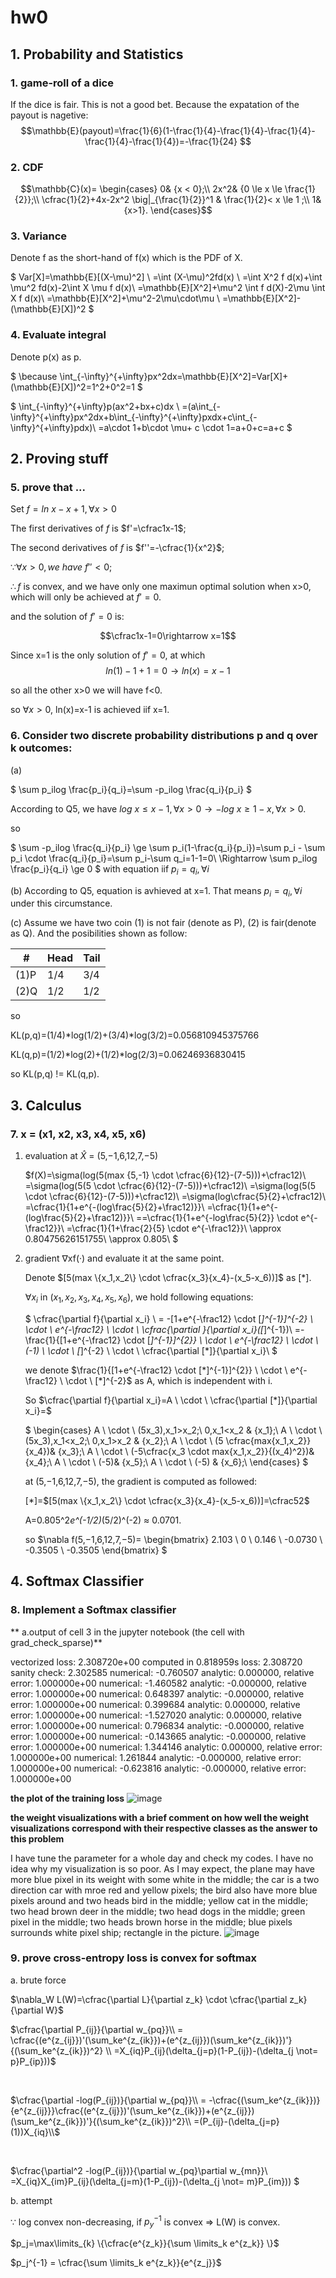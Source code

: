 # hw0

## 1. Probability and Statistics
### 1. game-roll of a dice
If the dice is fair. This is not a good bet. Because the expatation of the payout is nagetive:
$$\mathbb{E}(payout)=\frac{1}{6}(1-\frac{1}{4}-\frac{1}{4}-\frac{1}{4}-\frac{1}{4}-\frac{1}{4})=-\frac{1}{24} $$
<div STYLE="page-break-after: always;"></div> 

### 2. CDF
$$\mathbb{C}(x)=
\begin{cases}
0& {x < 0};\\
2x^2& {0 \le x \le \frac{1}{2}};\\
\cfrac{1}{2}+4x-2x^2 \big|_{\frac{1}{2}}^1 & \frac{1}{2}< x \le 1 ;\\
1& {x>1}.
\end{cases}$$

<div STYLE="page-break-after: always;"></div> 

### 3. Variance
Denote f as the short-hand of f(x) which is the PDF of X.

$
Var[X]=\mathbb{E}[(X-\mu)^2] \\
=\int (X-\mu)^2fd(x) \\
=\int X^2 f d(x)+\int \mu^2 fd(x)-2\int X \mu f d(x)\\
=\mathbb{E}[X^2]+\mu^2 \int f d(X)-2\mu \int X f d(x)\\
=\mathbb{E}[X^2]+\mu^2-2\mu\cdot\mu \\
=\mathbb{E}[X^2]-(\mathbb{E}[X])^2
$

<div STYLE="page-break-after: always;"></div> 
 
### 4. Evaluate integral
Denote p(x) as p.

$
\because \int_{-\infty}^{+\infty}px^2dx=\mathbb{E}[X^2]=Var[X]+(\mathbb{E}[X])^2=1^2+0^2=1
$


$
\int_{-\infty}^{+\infty}p(ax^2+bx+c)dx \\
=(a\int_{-\infty}^{+\infty}px^2dx+b\int_{-\infty}^{+\infty}pxdx+c\int_{-\infty}^{+\infty}pdx)\\
=a\cdot 1+b\cdot \mu+ c \cdot 1=a+0+c=a+c
$

<div STYLE="page-break-after: always;"></div> 
 
## 2. Proving stuff
### 5. prove that ...

Set $f=ln\ x-x+1, \forall x>0$

The first derivatives of $f$ is $f'=\cfrac1x-1$;

The second derivatives of $f$ is $f''=-\cfrac{1}{x^2}$;

$\because \forall  x>0,we \ have \  f''<0;$

$\therefore f$ is convex, and we have only one maximun optimal solution when x>0, which will only be achieved at $f'=0$.

and the solution of $f'=0$ is:

 $$\cfrac1x-1=0\rightarrow x=1$$

  Since x=1 is the only solution of $f'=0$, at which 
 $$ln(1)-1+1=0 \rightarrow ln(x)=x-1 $$

 so all the other x>0 we will have f<0.

 so $\forall x>0$, ln(x)=x-1 is achieved iif x=1.

<div STYLE="page-break-after: always;"></div> 

### 6. Consider two discrete probability distributions p and q over k outcomes:

(a)

$
\sum p_ilog \frac{p_i}{q_i}=\sum -p_ilog \frac{q_i}{p_i}
$

According to Q5, we have  $log\ x \le x-1, \forall x>0 \rightarrow -log\ x \ge 1-x,\forall x>0$.

so

$
\sum -p_ilog \frac{q_i}{p_i} \ge \sum p_i(1-\frac{q_i}{p_i})=\sum p_i - \sum p_i \cdot \frac{q_i}{p_i}=\sum p_i-\sum q_i=1-1=0\\
\Rightarrow \sum p_ilog \frac{p_i}{q_i} \ge 0
$ 
with equation iif $p_i=q_i,\forall i$

(b) According to Q5, equation is avhieved at x=1. That means $p_i=q_i,\forall i$ under this circumstance.

(c) 
Assume we have two coin (1) is not fair (denote as P), (2) is fair(denote as Q). And the posibilities shown as follow:

|#| Head | Tail  |
| ---| --- | --- |
|(1)P| 1/4 | 3/4   |
|(2)Q| 1/2 | 1/2   |

so 

KL(p,q)=(1/4)*log(1/2)+(3/4)*log(3/2)=0.056810945375766

KL(q,p)=(1/2)*log(2)+(1/2)*log(2/3)=0.06246936830415

so KL(p,q) != KL(q,p).

<div STYLE="page-break-after: always;"></div> 

 ## 3. Calculus
### 7. x = (x1, x2, x3, x4, x5, x6)

1. evaluation at $\hat{X}$ = (5,−1,6,12,7,−5)
   
   $f(X)=\sigma(log(5(max \{5,-1\} \cdot \cfrac{6}{12}-(7-5)))+\cfrac12)\\
   =\sigma(log(5(5 \cdot \cfrac{6}{12}-(7-5)))+\cfrac12)\\
   =\sigma(log(5(5 \cdot \cfrac{6}{12}-(7-5)))+\cfrac12)\\
   =\sigma(log\cfrac{5}{2}+\cfrac12)\\
   =\cfrac{1}{1+e^{-(log\frac{5}{2}+\frac12)}}\\
   =\cfrac{1}{1+e^{-(log\frac{5}{2}+\frac12)}}\\
   ==\cfrac{1}{1+e^{-log\frac{5}{2}} \cdot e^{-\frac12}}\\
   =\cfrac{1}{1+\frac{2}{5} \cdot e^{-\frac12}}\\
   \approx 0.80475626151755\\
   \approx 0.805\\
   $

2. gradient ∇xf(·) and evaluate it at the same point.

    Denote $[5(max \{x_1,x_2\} \cdot \cfrac{x_3}{x_4}-(x_5-x_6))]$ as [*].

    $\forall x_i$ in $(x_1, x_2, x_3, x_4, x_5, x_6)$, we hold following equations:

    $
    \cfrac{\partial f}{\partial x_i} \\
    = -[1+e^{-\frac12} \cdot [*]^{-1}]^{-2} \ \cdot \ e^{-\frac12} \ \cdot \ \cfrac{\partial }{\partial x_i}([*]^{-1})\\
    =-\frac{1}{[1+e^{-\frac12} \cdot [*]^{-1}]^{2}} \ \cdot \ e^{-\frac12} \ \cdot \ (-1) \ \cdot \ [*]^{-2} \ \cdot \  \cfrac{\partial [*]}{\partial x_i}\\
$

    we denote $\frac{1}{[1+e^{-\frac12} \cdot [*]^{-1}]^{2}} \ \cdot \ e^{-\frac12} \ \cdot \ [*]^{-2}$ as A, which is independent with i.

    So $\cfrac{\partial f}{\partial x_i}=A \ \cdot \ \cfrac{\partial [*]}{\partial x_i}=$

    $
    \begin{cases}
    A \ \cdot \ (5x_3),x_1>x_2;\ 0,x_1<x_2 & {x_1};\\
    A \ \cdot \ (5x_3),x_1<x_2;\ 0,x_1>x_2 & {x_2};\\
    A \ \cdot \ (5 \cfrac{max\{x_1,x_2\}}{x_4})& {x_3};\\
    A \ \cdot \ (-5\cfrac{x_3 \cdot max\{x_1,x_2\}}{(x_4)^2})& {x_4};\\
    A \ \cdot \ (-5)& {x_5};\\
    A \ \cdot \ (-5) & {x_6};\\
    \end{cases}
$

    at (5,−1,6,12,7,−5), the gradient is computed as followed:

    [*]=$[5(max \{x_1,x_2\} \cdot \cfrac{x_3}{x_4}-(x_5-x_6))]=\cfrac52$
    
    A=0.805^2*e^(-1/2)*(5/2)^(-2) $\approx$ 0.0701.

    so $\nabla f(5,−1,6,12,7,−5)=
\begin{bmatrix} 2.103 \\ 0 \\ 0.146 \\ -0.0730 \\ -0.3505 \\ -0.3505
\end{bmatrix}
$

<div STYLE="page-break-after: always;"></div> 

 ## 4. Softmax Classifier
 ### 8. Implement a Softmax classifier
** a.output of cell 3 in the jupyter notebook (the cell with grad_check_sparse)**

 vectorized loss: 2.308720e+00 computed in 0.818959s
loss: 2.308720
sanity check: 2.302585
numerical: -0.760507 analytic: 0.000000, relative error: 1.000000e+00
numerical: -1.460582 analytic: -0.000000, relative error: 1.000000e+00
numerical: 0.648397 analytic: -0.000000, relative error: 1.000000e+00
numerical: 0.399684 analytic: 0.000000, relative error: 1.000000e+00
numerical: -1.527020 analytic: 0.000000, relative error: 1.000000e+00
numerical: 0.796834 analytic: -0.000000, relative error: 1.000000e+00
numerical: -0.143665 analytic: -0.000000, relative error: 1.000000e+00
numerical: 1.344146 analytic: 0.000000, relative error: 1.000000e+00
numerical: 1.261844 analytic: -0.000000, relative error: 1.000000e+00
numerical: -0.623816 analytic: -0.000000, relative error: 1.000000e+00

**the plot of the training loss**
![image](/Users/karlie/Documents/gatech_course/deep_learning/hw0/assignment/loss_plot.png)

**the weight visualizations with a brief comment on how well the weight visualizations correspond with their respective classes as the answer to this problem**

I have tune the parameter for a whole day and check my codes. I have no idea why my visualization is so poor. As I may expect, the plane may have more blue pixel in its weight with some white in the middle; the car is a two direction car with mroe red and yellow pixels; the bird also have more blue pixels around and two heads bird in the middle; yellow cat in the middle; two head brown deer in the middle; two head dogs in the middle; green pixel in the middle; two heads brown horse in the middle; blue pixels surrounds white pixel ship; rectangle in the picture.
![image](/Users/karlie/Documents/gatech_course/deep_learning/hw0/assignment/Weight_interpret.png)


<div STYLE="page-break-after: always;"></div> 

### 9. prove cross-entropy loss is convex for softmax
a. brute force

$\nabla_W L(W)=\cfrac{\partial L}{\partial z_k} \cdot \cfrac{\partial z_k}{\partial W}$

$\cfrac{\partial P_{ij}}{\partial w_{pq}}\\
= \cfrac{(e^{z_{ij}})'(\sum_ke^{z_{ik}})+(e^{z_{ij}})(\sum_ke^{z_{ik}})'}{(\sum_ke^{z_{ik}})^2} \\
=X_{iq}P_{ij}(\delta_{j=p}(1-P_{ij})-(\delta_{j \not= p}P_{ip}))$

&nbsp;

$\cfrac{\partial -log(P_{ij})}{\partial w_{pq}}\\
= -\cfrac{(\sum_ke^{z_{ik}})}{e^{z_{ij}}}\cfrac{(e^{z_{ij}})'(\sum_ke^{z_{ik}})+(e^{z_{ij}})(\sum_ke^{z_{ik}})'}{(\sum_ke^{z_{ik}})^2}\\
=(P_{ij}-(\delta_{j=p}(1))X_{iq}\\$

&nbsp;

$\cfrac{\partial^2 -log(P_{ij})}{\partial w_{pq}\partial w_{mn}}\\
=X_{iq}X_{im}P_{ij}(\delta_{j=m}(1-P_{ij})-(\delta_{j \not= m}P_{im}))
$

b. attempt

 $\because$ log convex non-decreasing, if $p_y^{-1}$ is convex $\Rightarrow$ L(W) is convex.

$p_j=\max\limits_{k} \{\cfrac{e^{z_k}}{\sum \limits_k e^{z_k}} \}$


 $p_j^{-1} = \cfrac{\sum \limits_k e^{z_k}}{e^{z_j}}$

